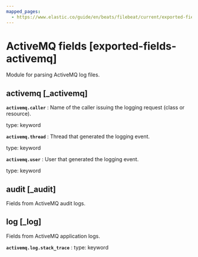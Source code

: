 ```yaml
---
mapped_pages:
  - https://www.elastic.co/guide/en/beats/filebeat/current/exported-fields-activemq.html
---
```


# ActiveMQ fields [exported-fields-activemq]

Module for parsing ActiveMQ log files.

## activemq [_activemq]



**`activemq.caller`**
:   Name of the caller issuing the logging request (class or resource).

type: keyword


**`activemq.thread`**
:   Thread that generated the logging event.

type: keyword


**`activemq.user`**
:   User that generated the logging event.

type: keyword


## audit [_audit]

Fields from ActiveMQ audit logs.

## log [_log]

Fields from ActiveMQ application logs.

**`activemq.log.stack_trace`**
:   type: keyword


